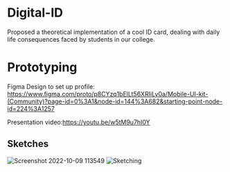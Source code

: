 # Digital-ID
Proposed a theoretical implementation of a cool ID card, dealing with daily life consequences faced by students in our college.

# Prototyping

Figma Design to set up profile: https://www.figma.com/proto/p8CYzq1bElLt56XRIiLy0a/Mobile-UI-kit-(Community)?page-id=0%3A1&node-id=144%3A682&starting-point-node-id=224%3A1257

Presentation video:https://youtu.be/w5tM9u7hI0Y

## Sketches

![Screenshot 2022-10-09 113549](https://user-images.githubusercontent.com/65583643/194740987-7d41299a-e4fb-4581-b1bd-f35a7b6e3e94.png=200x)
![Sketching](https://user-images.githubusercontent.com/65583643/194740992-5eec01df-1b9a-473d-9417-e0f61d042fbf.png=200x)

 
